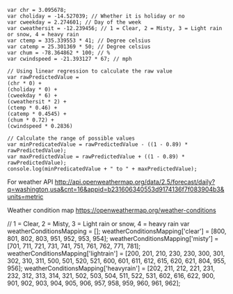 

```// Cofficient to use
var chr = 3.095678;
var choliday = -14.527039; // Whether it is holiday or no
var cweekday = 2.274601; // Day of the week
var cweathersit = -12.239456; // 1 = Clear, 2 = Misty, 3 = Light rain or snow, 4 = heavy rain
var ctemp = 335.339553 * 41; // Degree celsius
var catemp = 25.301369 * 50; // Degree celsius
var chum = -78.364862 * 100; // %
var cwindspeed = -21.393127 * 67; // mph 

// Using linear regression to calculate the raw value
var rawPredictedValue = 
(chr * 0) + 
(choliday * 0) + 
(cweekday * 6) + 
(cweathersit * 2) + 
(ctemp * 0.46) + 
(catemp * 0.4545) + 
(chum * 0.72) + 
(cwindspeed * 0.2836)

// Calculate the range of possible values
var minPredicatedValue = rawPredictedValue - ((1 - 0.89) * rawPredictedValue);
var maxPredictedValue = rawPredictedValue + ((1 - 0.89) * rawPredictedValue);
console.log(minPredicatedValue + " to " + maxPredictedValue);

```

For weather API
http://api.openweathermap.org/data/2.5/forecast/daily?q=washington,usa&cnt=16&appid=b231606340553d9174136f7f083904b3&units=metric

Weather condition map
https://openweathermap.org/weather-conditions

// 1 = Clear, 2 = Misty, 3 = Light rain or snow, 4 = heavy rain
var weatherConditionsMapping = [];
weatherConditionsMapping['clear'] = [800, 801, 802, 803, 951, 952, 953, 954];
weatherConditionsMapping['misty'] = [701, 711, 721, 731, 741, 751, 761, 762, 771, 781];
weatherConditionsMapping['lightrain'] = [200, 201, 210, 230, 230, 300, 301, 302, 310, 311, 500, 501, 520, 521, 600, 601, 611, 612, 615, 620, 621, 804, 955, 956];
weatherConditionsMapping['heavyrain'] = [202, 211, 212, 221, 231, 232, 312, 313, 314, 321, 502, 503, 504, 511, 522, 531, 602, 616, 622, 900, 901, 902, 903, 904, 905, 906, 957, 958, 959, 960, 961, 962];



